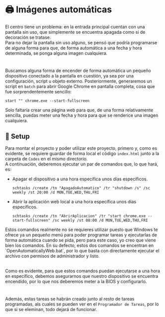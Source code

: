 # 🖨️ Imágenes automáticas

El centro tiene un problema: en la entrada principal cuentan con una pantalla sin uso, que simplemente se encuentra apagada como si de decoración se tratase.<br>
Para no dejar la pantalla sin uso alguno, se pensó que podría programarse de alguna forma para que, de forma automática a una fecha y hora determinada, se ponga alguna imagen cualquiera.<br>

#

Buscamos alguna forma de encender de forma automática un pequeño dispositivo conectado a la pantalla en cuestión, ya sea por una configuración, script u objeto externo. Posteriormente, generaremos un script en `batch` para abrir Google Chrome en pantalla completa, cosa que fue sorprendentemente sencillo:
```batch
start "" chrome.exe --start-fullscreen
```
Solo faltaría crear una página web para que, de una forma relativamente sencilla, puedas meter una fecha y hora para que se renderice una imagen cualquiera.

## 🔨 Setup

Para montar el proyecto y poder utilizar este proyecto, primero y, como es evidente, se requiere guardar de forma local el código `index.html` junto a la carpeta de `Codes` en el mismo directorio.<br>
A continuación, deberemos ejecutar un par de comandos que, lo que hará, es:
<ul>
  <li>Apagar el dispositivo a una hora específica unos días específicos.
    
  ```batch
  schtasks /create /tn "ApagadoAutomatico" /tr "shutdown /s" /sc weekly /st 20:00 /d MON,TUE,WED,THU,FRI
  ```

  </li>
  <li>Abrir la aplicación web local a una hora específica unos días específicos.
    
  ```batch
  schtasks /create /tn "AbrirAplicacion" /tr "start chrome.exe --start-fullscreen" /sc weekly /st 08:00 /d MON,TUE,WED,THU,FRI
  ```

  </li>
</ul>
Estos comandos realmente no se requieres utilizar puesto que Windows te ofrece ya un pequeño menú para poder programar tareas y ejecutarlas de forma automática cuando se pida, pero para este caso, yo creo que viene bien los comandos.
En su defecto, estos dos comandos se encentran en `OpenAutomaticallyWeb.bat`, por lo que basta con directamente ejecutar el archivo con permisos de administrador y listo. <br><br>


Como es evidente, para que estos comandos puedan ejecutarse a una hora en específico, debemos asegurarnos que nuestro dispositivo se encuentra encendido, por lo que nos deberemos meter a la BIOS y configurarlo.

#

Además, estas tareas se habrán creado junto al resto de tareas programadas, als cuales se pueden ver en el `Programador de Tareas`, por lo que si se eleminan, todo dejará de funcionar.
